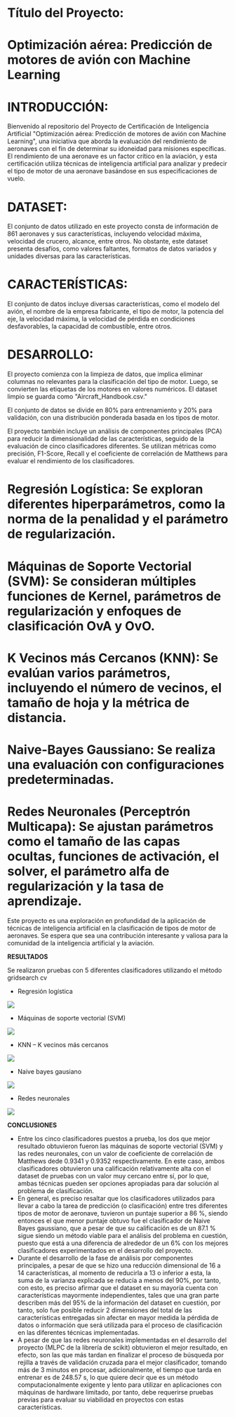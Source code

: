 # Título del Proyecto:
# Optimización aérea: Predicción de motores de avión con Machine Learning

# INTRODUCCIÓN:
Bienvenido al repositorio del Proyecto de Certificación de Inteligencia Artificial "Optimización aérea: Predicción de motores de avión con Machine Learning", una iniciativa que aborda la evaluación del rendimiento de aeronaves con el fin de determinar su idoneidad para misiones específicas. El rendimiento de una aeronave es un factor crítico en la aviación, y esta certificación utiliza técnicas de inteligencia artificial para analizar y predecir el tipo de motor de una aeronave basándose en sus especificaciones de vuelo.

# DATASET:
El conjunto de datos utilizado en este proyecto consta de información de 861 aeronaves y sus características, incluyendo velocidad máxima, velocidad de crucero, alcance, entre otros. No obstante, este dataset presenta desafíos, como valores faltantes, formatos de datos variados y unidades diversas para las características.

# CARACTERÍSTICAS:
El conjunto de datos incluye diversas características, como el modelo del avión, el nombre de la empresa fabricante, el tipo de motor, la potencia del eje, la velocidad máxima, la velocidad de pérdida en condiciones desfavorables, la capacidad de combustible, entre otros.

# DESARROLLO:
El proyecto comienza con la limpieza de datos, que implica eliminar columnas no relevantes para la clasificación del tipo de motor. Luego, se convierten las etiquetas de los motores en valores numéricos. El dataset limpio se guarda como "Aircraft_Handbook.csv."

El conjunto de datos se divide en 80% para entrenamiento y 20% para validación, con una distribución ponderada basada en los tipos de motor.

El proyecto también incluye un análisis de componentes principales (PCA) para reducir la dimensionalidad de las características, seguido de la evaluación de cinco clasificadores diferentes. Se utilizan métricas como precisión, F1-Score, Recall y el coeficiente de correlación de Matthews para evaluar el rendimiento de los clasificadores.

# Regresión Logística: Se exploran diferentes hiperparámetros, como la norma de la penalidad y el parámetro de regularización.

# Máquinas de Soporte Vectorial (SVM): Se consideran múltiples funciones de Kernel, parámetros de regularización y enfoques de clasificación OvA y OvO.

# K Vecinos más Cercanos (KNN): Se evalúan varios parámetros, incluyendo el número de vecinos, el tamaño de hoja y la métrica de distancia.

# Naive-Bayes Gaussiano: Se realiza una evaluación con configuraciones predeterminadas.

# Redes Neuronales (Perceptrón Multicapa): Se ajustan parámetros como el tamaño de las capas ocultas, funciones de activación, el solver, el parámetro alfa de regularización y la tasa de aprendizaje.

Este proyecto es una exploración en profundidad de la aplicación de técnicas de inteligencia artificial en la clasificación de tipos de motor de aeronaves. Se espera que sea una contribución interesante y valiosa para la comunidad de la inteligencia artificial y la aviación.

**RESULTADOS**

Se realizaron pruebas con 5 diferentes clasificadores utilizando el método gridsearch cv

- Regresión logística

![](https://github.com/NathaliaRivadeneira/Proyecto-inteligencia-artificial/blob/main/Imagenes/regresion%20logistica%20p.PNG)

- Máquinas de soporte vectorial (SVM)

![](https://github.com/NathaliaRivadeneira/Proyecto-inteligencia-artificial/blob/main/Imagenes/maquinas%20de%20sop%20vec%20p.PNG)

- KNN – K vecinos más cercanos

![](https://github.com/NathaliaRivadeneira/Proyecto-inteligencia-artificial/blob/main/Imagenes/KNN%20P.PNG)

- Naive bayes gausiano

![](https://github.com/NathaliaRivadeneira/Proyecto-inteligencia-artificial/blob/main/Imagenes/naive%20bayes%20p.PNG)

- Redes neuronales

![](https://github.com/NathaliaRivadeneira/Proyecto-inteligencia-artificial/blob/main/Imagenes/perceptron%20mp.PNG)

**CONCLUSIONES**

- Entre los cinco clasificadores puestos a prueba, los dos que mejor resultado obtuvieron fueron las máquinas de soporte vectorial (SVM) y las redes neuronales, con un valor de coeficiente de correlación de Matthews dede 0.9341 y 0.9352 respectivamente. En este caso, ambos clasificadores obtuvieron una calificación relativamente alta con el dataset de pruebas con un valor muy cercano entre sí, por lo que, ambas técnicas pueden ser opciones apropiadas para dar solución al problema de clasificación.
- En general, es preciso resaltar que los clasificadores utilizados para llevar a cabo la tarea de predicción (o clasificación) entre tres diferentes tipos de motor de aeronave, tuvieron un puntaje superior a 86 %, siendo entonces el que menor puntaje obtuvo fue el clasificador de Naive Bayes gaussiano, que a pesar de que su calificación es de un 87.1 % sigue siendo un método viable para el análisis del problema en cuestión, puesto que está a una diferencia de alrededor de un 6% con los mejores clasificadores experimentados en el desarrollo del proyecto.
- Durante el desarrollo de la fase de análisis por componentes principales, a pesar de que se hizo una reducción dimensional de 16 a 14 características, al momento de reducirla a 13 o inferior a esta, la suma de la varianza explicada se reducía a menos del 90%, por tanto, con esto, es preciso afirmar que el dataset en su mayoría cuenta con características mayormente independientes, tales que una gran parte describen más del 95% de la información del dataset en cuestión, por tanto, solo fue posible reducir 2 dimensiones del total de las características entregadas sin afectar en mayor medida la pérdida de datos o información que será utilizada para el proceso de clasificación en las diferentes técnicas implementadas.
- A pesar de que las redes neuronales implementadas en el desarrollo del proyecto (MLPC de la librería de scikit) obtuvieron el mejor resultado, en efecto, son las que más tardan en finalizar el proceso de búsqueda por rejilla a través de validación cruzada para el mejor clasificador, tomando más de 3 minutos en procesar, adicionalmente, el tiempo que tarda en entrenar es de 248.57 s, lo que quiere decir que es un método computacionalmente exigente y lento para utilizar en aplicaciones con máquinas de hardware limitado, por tanto, debe requerirse pruebas previas para evaluar su viabilidad en proyectos con estas características.
